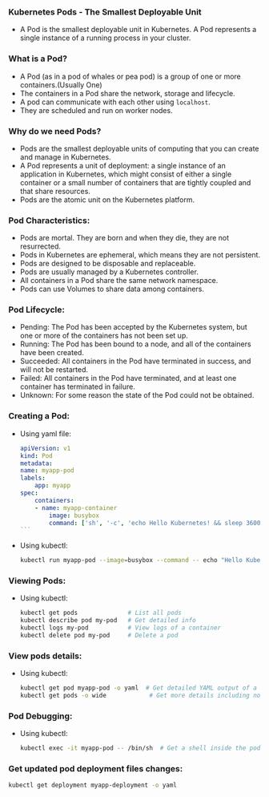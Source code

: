 ### Kubernetes Pods - The Smallest Deployable Unit

- A Pod is the smallest deployable unit in Kubernetes. A Pod represents a single instance of a running process in your cluster.

### What is a Pod?

- A Pod (as in a pod of whales or pea pod) is a group of one or more containers.(Usually One)
- The containers in a Pod share the network, storage and lifecycle.
- A pod can communicate with each other using `localhost`.
- They are scheduled and run on worker nodes.

### Why do we need Pods?

- Pods are the smallest deployable units of computing that you can create and manage in Kubernetes.
- A Pod represents a unit of deployment: a single instance of an application in Kubernetes, which might consist of either a single container or a small number of containers that are tightly coupled and that share resources.
- Pods are the atomic unit on the Kubernetes platform.

### Pod Characteristics:

- Pods are mortal. They are born and when they die, they are not resurrected.
- Pods in Kubernetes are ephemeral, which means they are not persistent.
- Pods are designed to be disposable and replaceable.
- Pods are usually managed by a Kubernetes controller.
- All containers in a Pod share the same network namespace.
- Pods can use Volumes to share data among containers.

### Pod Lifecycle:

- Pending: The Pod has been accepted by the Kubernetes system, but one or more of the containers has not been set up.
- Running: The Pod has been bound to a node, and all of the containers have been created.
- Succeeded: All containers in the Pod have terminated in success, and will not be restarted.
- Failed: All containers in the Pod have terminated, and at least one container has terminated in failure.
- Unknown: For some reason the state of the Pod could not be obtained.

### Creating a Pod:

- Using yaml file:
  ````yaml
  apiVersion: v1
  kind: Pod
  metadata:
  name: myapp-pod
  labels:
      app: myapp
  spec:
      containers:
      - name: myapp-container
          image: busybox
          command: ['sh', '-c', 'echo Hello Kubernetes! && sleep 3600']
  ```
  ````
- Using kubectl:

  ```bash
  kubectl run myapp-pod --image=busybox --command -- echo "Hello Kubernetes!"
  ```

### Viewing Pods:

- Using kubectl:
  ```bash
  kubectl get pods              # List all pods
  kubectl describe pod my-pod   # Get detailed info
  kubectl logs my-pod           # View logs of a container
  kubectl delete pod my-pod     # Delete a pod
  ```

### View pods details:

- Using kubectl:
  ```bash
  kubectl get pod myapp-pod -o yaml  # Get detailed YAML output of a specific pod
  kubectl get pods -o wide            # Get more details including node and IP
  ```

### Pod Debugging:

- Using kubectl:
  ```bash
  kubectl exec -it myapp-pod -- /bin/sh  # Get a shell inside the pod
  ```

### Get updated pod deployment files changes:

```bash
kubectl get deployment myapp-deployment -o yaml
```
